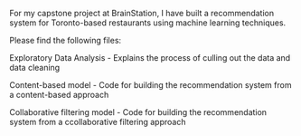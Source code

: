 For my capstone project at BrainStation, I have built a recommendation system for Toronto-based restaurants using machine learning techniques.

Please find the following files:

Exploratory Data Analysis - Explains the process of culling out the data and data cleaning

Content-based model - Code for building the recommendation system from a content-based approach

Collaborative filtering model - Code for building the recommendation system from a ccollaborative filtering approach
